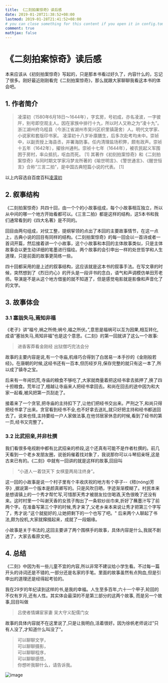 ```yaml
---
title: 《二刻拍案惊奇》读后感
date: 2019-01-20T21:38:52+08:00
lastmod: 2019-01-28T21:41:52+08:00
# you can close something for this content if you open it in config.toml.
comment: true
mathjax: false
---
```


# 《二刻拍案惊奇》读后感

本来应该从《初刻拍案惊奇》写起的，只是那本书看过好久了，内容什么的，忘记了很多。刚好最近刚刚看完《二刻拍案惊奇》，那么就跟大家聊聊我看这本书的体会吧。

## 1. 作者简介

> 凌濛初（1580年6月18日～1644年），字玄房，号初成，亦名凌波，一字彼厈，别号即空观主人。因在家族中排行十九，所以时人又称之为“凌十九”。浙江湖州府乌程县（今浙江省湖州市吴兴区织里镇晟舍）人。明代文学家、小说家和套版印书家。
凌濛初十八岁补廪膳生，后多次赴考均未中。崇祯中，以副贡授上海县丞，并署海防事。任内清理盐场积弊，颇有政声。崇祯十五年（1642年），擢徐州通判。崇祯十七年（1644年），被农民起义军围困于房村，率众抵抗，呕血而死。 [1] 
其著作《初刻拍案惊奇》和《二刻拍案惊奇》与同时期文学家冯梦龙所著的《喻世明言》、《警世通言》、《醒世恒言》合称“三言二拍”，是中国古典短篇小说的代表。 [1]

以上内容选自百度百科[凌濛初](https://baike.baidu.com/item/%E5%87%8C%E6%BF%9B%E5%88%9D/6906845?fr=aladdin)

## 2. 叙事结构

《二刻拍案惊奇》共四十回，由一个个的小故事组成，每个小故事相互独立，所以从中间的哪一个地方开始看都可以。《三言二拍》都是这样的结构，这5本书和我们通常看到的《四大名著》是不同的。

回目由两句组成，对仗工整，提纲挈领的点出了本回的主要故事情节，在这一点上，古典小说的回目有同样的结构。《二刻拍案惊奇》的每一回会以一首诗或者一首词开篇，然后接着讲一个小故事，这个小故事和本回的主体故事类似，只是主体故事会以更生动详细的笔墨进行描绘。两个故事的会引申出一样的处世哲学和人生道理，只是前面的故事更简练一些。

四十回都采用的是上述的叙事结构，这应该就是这本书的叙事手法。在写文章的时候，突然想到了《烈日灼心》的开头是一段评书的念白，语气和声调模仿单田芳老师。导演是不是从这个地方借鉴的就不知道了，但是感觉电影就是影像和声音化了的文学。

## 3. 故事体会

### 3.1 塞翁失马,焉知非福

《老子》讲“福兮,祸之所倚;祸兮,福之所伏。”,意思是福祸可以互为因果,相互转化,成语“塞翁失马,焉知非福”也是这个意思。《二刻》的第一回就讲了这么一个故事:
> 进香客莽看金刚经  出狱僧巧完法会分

故事的主要内容是说,有一个寺庙,机缘巧合得到了白居易一本手抄的《金刚般若经》。在唐朝的时候,这经书还有一百本,但历经岁月,保存完整的就只有这一本了,所以成了镇寺之宝。

后来有一年闹饥荒,寺庙的粮食不够吃了,大家就商量着把这经书拿去抵押了,换了四十担粮食。荒年过了,檀越让寺庙来人把经书拿回去。和尚在回去的途中因为和大家一起看,被风把第一页刮走了。

接着来了一个贪官,把寺庙的主持扣下了,让他们把经书交出来。严刑之下,和尚只得把经书拿了出来。贪官看到经书不全,也不好拿去送礼,就只好把主持和经书都送回去了。说来也怪,主持要给一户人家做法事,在他邻居家休息的时候,看到了经书的第一页,经书又完整了。

### 3.2 比武招亲,并非杜撰

我们看很多电视剧中都有比武招亲的桥段,这个还真有可能不是作者杜撰的。前几天看到一个老乡发朋友圈，说爸妈催着找对象了，我说那你可以斗琴招亲呀,这是古来已有的。《二刻》中就有一回讲的就是这样的故事,回目叫 
> “小道人一着饶天下  女棋童两局注终身”。

这一回的小故事是说一个村子里有个丰收庆祝的地方有个亭子--《秾(nóng)芳亭》,据说第一个版本是颜真卿写的。只是风吹日晒，字迹渐渐模糊了。村民本来是想请镇上的一个秀才帮忙写,可惜那天秀才被朋友拉住喝酒,天色很晚了还没有来。这时村里一个叫谢天香的女孩子掏出了一条软纱丝巾来,折好了蘸墨汁写了前两个字。在准备写第三个字的时候,秀才来了,父老乡亲本来说让秀才把第三个字写了，秀才说:"这个就挺好的,让她把剩下的一个也写了吧。" 后来两个人聊起了书法,颇为投机,大家就撺掇起来，成就了一段姻缘。

小故事是关于书法的,这回主要讲了两个围棋手的故事，具体内容是什么,我就不剧透了，大家去看原文吧。

## 4. 总结

《二刻》中因为有一些儿童不宜的内容,所以非常不建议给小学生看。不过每一篇开头的诗词还是不错的,一部分还是名家的手笔。里面的故事虽然有点狗血,但是引申出的道理还是经得起考验的。

我在29岁的年纪读到这样的书,是我的幸福。人生至多百年,六十一个甲子,轮回的不仅有岁月,还有人性。其实体会最深的不是第三部分的这两个故事, 而是另一个故事,回目叫做

> 吕使者情媾宦家妻  吴大守义配儒门女

故事的具体内容就不在这里说了,只是让我明白,活着很好。因为徐帆老师说过"只有人没了,才知道什么叫没了"。

> 可以聊聊文学，   
> 可以聊聊摄影，   
> 可以聊聊程序，   
> 可以聊聊感悟，   
> 你想听我聊什么，请告诉我。

![image](https://mmbiz.qpic.cn/mmbiz_jpg/IDHaWiaS8DJpDWaY4ZNTpQR4riciaVTEqPkpwGNwbmUxHUjv8licNxNlD9IEia7rCb8KYibdRWCiamYGRfetNW1CyqWTQ/0?wx_fmt=jpeg)
